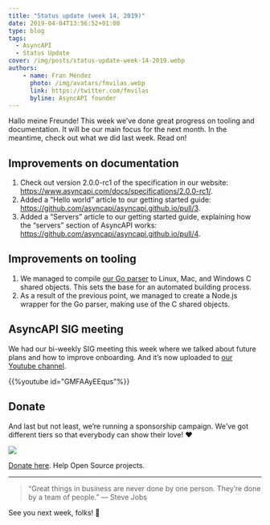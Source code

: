```yaml
---
title: "Status update (week 14, 2019)"
date: 2019-04-04T13:56:52+01:00
type: blog
tags:
  - AsyncAPI
  - Status Update
cover: /img/posts/status-update-week-14-2019.webp
authors:
    - name: Fran Méndez
      photo: /img/avatars/fmvilas.webp
      link: https://twitter.com/fmvilas
      byline: AsyncAPI founder
---
```


Hallo meine Freunde! This week we’ve done great progress on tooling and documentation. It will be our main focus for the next month. In the meantime, check out what we did last week. Read on!

## Improvements on documentation
1. Check out version 2.0.0-rc1 of the specification in our website: https://www.asyncapi.com/docs/specifications/2.0.0-rc1/.
2. Added a “Hello world” article to our getting started guide: https://github.com/asyncapi/asyncapi.github.io/pull/3.
3. Added a “Servers” article to our getting started guide, explaining how the “servers” section of AsyncAPI works: https://github.com/asyncapi/asyncapi.github.io/pull/4.

## Improvements on tooling
1. We managed to compile [our Go parser](https://github.com/asyncapi/parser) to Linux, Mac, and Windows C shared objects. This sets the base for an automated building process.
2. As a result of the previous point, we managed to create a Node.js wrapper for the Go parser, making use of the C shared objects.

## AsyncAPI SIG meeting
We had our bi-weekly SIG meeting this week where we talked about future plans and how to improve onboarding. And it’s now uploaded to [our Youtube channel](https://www.youtube.com/channel/UCIz9zGwDLbrYQcDKVXdOstQ).

{{%youtube id="GMFAAyEEqus"%}}

## Donate
And last but not least, we’re running a sponsorship campaign. We’ve got different tiers so that everybody can show their love! ❤️

![](/img/posts/donation.webp)

[Donate here](https://opencollective.com/asyncapi). Help Open Source projects.

---

> “Great things in business are never done by one person. They’re done by a team of people.”
> — Steve Jobs

See you next week, folks! 👋
